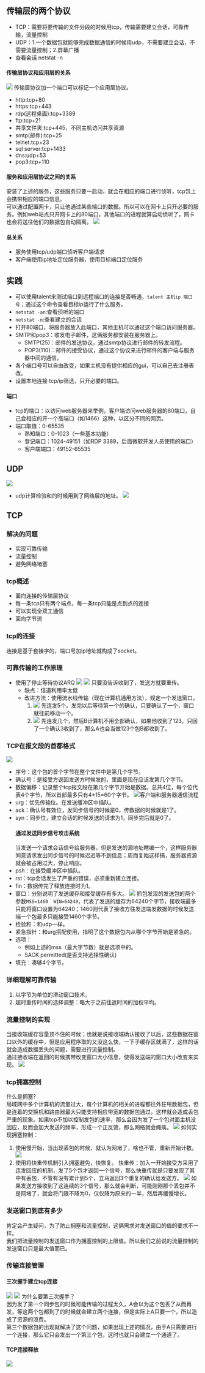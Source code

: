 ## 传输层的两个协议
- TCP：需要将要传输的文件分段的时候用tcp，传输需要建立会话，可靠传输，流量控制
- UDP：1.一个数据包就能够完成数据通信的时候用udp，不需要建立会话，不需要流量控制；2.屏幕广播
- 查看会话  netstat -n 

#### 传输层协议和应用层的关系
![](/截图/截屏2020-03-1122.38.35.png)
传输层协议加一个端口可以标记一个应用层协议。
- http:tcp+80
- https:tcp+443
- rdp(远程桌面):tcp+3389
- ftp:tcp+21
- 共享文件夹:tcp+445，不同主机访问共享资源
- smtp(邮件):tcp+25
- telnet:tcp+23
- sql server:tcp+1433
- dns:udp+53
- pop3:tcp+110

#### 服务和应用层协议之间的关系
安装了上述的服务，这些服务只要一启动，就会在相应的端口进行侦听，tcp包上会携带相应的端口信息。<br>
可以通过配置网卡，只让他通过某些端口的数据。所以可以在网卡上只开必要的服务。例如web站点只开网卡上的80端口，其他端口的进程就算启动侦听了，网卡也会将送往他们的数据包自动隔离。
![](/截图/截屏2020-03-1221.48.31.png)

#### 总关系
- 服务使用tcp/udp端口侦听客户端请求
- 客户端使用ip地址定位服务器，使用目标端口定位服务

## 实践
- 可以使用talent来测试端口到远程端口的连接是否畅通，`talent 主机ip 端口号`；通过这个命令查看目标ip运行了什么服务。
- `netstat -an`:查看侦听的端口
- `netstat -n`:查看建立的会话
- 打开80端口，将服务器放入此端口，其他主机可以通过这个端口访问服务器。
- SMTP和pop3：收发电子邮件，这俩服务都安装在服务器上。
  - SMTP(25)：邮件的发送协议，通过smtp协议进行邮件的转发流程。
  - POP3(110)：邮件的接受协议，通过这个协议来进行邮件的客户端与服务器中间的通信。
- 各个端口号可以自由改变，如果主机没有提供相应的gui，可以自己去注册表改。
- 设置本地连接 tcp/ip筛选，只开必要的端口。
#### 端口
- tcp的端口：以访问web服务器来举例，客户端访问web服务器的80端口，自己会相应的开一个高端口（如1466）这种，以区分不同的网页。
- 端口取值：0-65535  
  - 熟知端口：0-1023（一些基本功能）
  - 登记端口：1024-49151（如RDP 3389，后面微软开发人员使用的端口）
  - 客户端端口：49152-65535

## UDP
![](/截图/截屏2020-03-1316.40.22.png)
- udp计算检验和的时候用到了网络层的地址。
  ![](/截图/截屏2020-03-1316.46.25.png)

## TCP
### 解决的问题
- 实现可靠传输
- 流量控制
- 避免网络堵塞

### tcp概述
- 面向连接的传输层协议
- 每一条tcp只有两个端点，每一条tcp只能是点到点的连接
- 可以实现全双工通信
- 面向字节流

### tcp的连接
连接是基于套接字的，端口号加ip地址就构成了socket。

### 可靠传输的工作原理
- 使用了停止等待协议ARQ
![](/截图/截屏2020-03-1411.35.28.png)
![](/截图/截屏2020-03-1411.39.38.png)
只要没告诉收到了，发送方就要重传。<br>
  - 缺点：信道利用率太低
  - 改进方法：使用流水线传输（现在计算机通用方法），规定一个发送窗口。
    1. ![](/截图/截屏2020-03-1411.49.30.png)
    先连发5个，发完以后等待第一个的确认，只要确认了一个，窗口就往前移动一个。
    2. ![](/截图/截屏2020-03-1411.52.26.png)
    先连发几个，然后B计算机不用全部确认，如果他收到了123，只回了一个确认3收到了，那么A也会当做123个包B都收到了。

### TCP在报文段的首都格式
![](/截图/截屏2020-03-1411.56.47.png)
- 序号：这个包的首个字节在整个文件中是第几个字节。
- 确认号：是接受方返回发送方时候发的，里面是现在应该发第几个字节。
- 数据偏移：记录整个tcp报文段在第几个字节开始是数据。总共4位，每个位代表4个字节，所以首部最多只有4*15=60个字节。
![客户端和服务器通信流程](/截图/截屏2020-03-1413.10.43.png)
- urg：优先传输位。在发送缓冲区中插队。
- ack：确认号有效位，发同步信号的时候是0，传数据的时候就是1了。
- syn：同步位，建立会话的时候发送的请求为1，同步完后就是0了。
  #### 通过发送同步信号攻击系统
  当发送一个请求会话信号给服务器，但是发送的源地址瞎编一个，这样服务器同意请求发出同步信号的时候迟迟等不到信息；周而复始这样搞，服务器资源就会被占用过大，停止响应。
- psh：在接受缓冲区中插队。
- rst：tcp会话发生了严重的错误，必须重新建立连接。
- fin：数据传完了释放连接时为1。
- 窗口：分别说明了发送缓存和接受缓存有多大。
![](/截图/截屏2020-03-1414.29.16.png)
抓包发现的发送包的两个参数`MSS=1460  WIN=64240`，代表了发送的缓存为64240个字节，接收端最多只能将窗口设置为64240；1460则代表了接收方往发送端发数据的时候发送端一个包最多只能接受1460个字节。
- 检验和：和udp一样。
- 紧急指针：和urg搭配使用，指明了这个数据包内从哪个字节开始是紧急的。
- 选项：
  - 例如上述的mss（最大字节数）就是选项中的。
  - SACK permitted(是否支持选择性确认)
- 填充：凑够4个字节。

### 详细理解可靠传输
1. 以字节为单位的滑动窗口技术。
2. 超时重传时间的选择调整：略大于之前往返时间的加权平均。

### 流量控制的实现
当接收端缓存容量顶不住的时候；也就是说接收端确认接收了以后，这些数据在窗口以外的缓存中，但是应用程序取的又没这么快，一下子缓存区就满了，这样的话就会造成数据丢失的问题，需要进行流量控制。<br>
通过接收端在返回的时候携带改变窗口大小信息，使得发送端的窗口大小改变来实现。
![](/截图/截屏2020-03-1415.15.07.png)

### tcp拥塞控制
什么是拥塞?<br>
局域网中多个计算机的流量过大，每个计算机的相关的进程都往外狂甩数据包，但是连着的交换机和路由器最大只能支持相应带宽的数据包通过，这样就会造成丢包严重的现象。如果tcp不加以控制发包的速率，那么会因为发了一个包对面主机没回应，反而会加大发送的频率，形成一个正反馈，那么网络就会瘫痪。
![](/截图/截屏2020-03-1415.41.22.png)
如何实现拥塞控制：
1. 使用慢开始，当出现丢包的时候，就认为网堵了，啥也不管，重新开始计数。
![](/截图/截屏2020-03-1416.21.31.png)
2. 使用将快重传机制引入拥塞避免，快恢复。
快重传：加入一开始接受方采用了连发回应的机制，发了5个包才返回一个信号，那么快重传就是只要发现了其中有丢包，不管有没有累计到5个，立马返回3个重复的确认给发送方。
![](/截图/截屏2020-03-1416.37.25.png)
如果发送方接收到了这连续的3个信号，那么就会判断，可能刚刚那个丢包并不是网堵了，就会将门限不降为0，仅仅降为原来的一半，然后再缓慢增长。

### 发送窗口到底有多少
肯定会产生疑问，为了防止拥塞和流量控制，这俩需求对发送窗口的值的要求不一样。<br>
我们把流量控制的发送窗口作为拥塞控制的上限值。所以我们之前说的流量控制的发送窗口只是最大值而已。

### 传输连接管理
#### 三次握手建立tcp连接
![](/截图/截屏2020-03-1416.51.18.png)
![](/截图/截屏2020-03-1416.58.48.png)
为什么要第三次握手？</br>因为发了第一个同步包的时候可能传输的过程太久，A会以为这个包丢了从而再发，等这两个包都到了的时候就会建立两个连接，但是实际上A只要一个，所以造成了资源的浪费。</br>第三个数据包的出现就解决了这个问题，如果出现上述的情况，由于A只需要进行一个连接，那么它只会发出一个第三个包，这时也就只会建立一个通道了。
#### TCP连接释放
![](/截图/截屏2020-03-1417.20.18.png)


   






